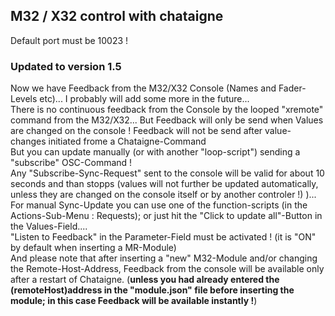 ## M32 / X32 control with chataigne
Default port must be 10023 !

### Updated to version 1.5
Now we have Feedback from the M32/X32 Console (Names and Fader-Levels etc)... I probably will add some more in the future...   
There is no continuous feedback  from the Console by the looped "xremote" command from the M32/X32... But Feedback will only be send when Values are changed on the console ! Feedback will not be send after value-changes initiated frome a Chataigne-Command      
But you can update manually (or with another "loop-script") sending a "subscribe" OSC-Command !   
Any "Subscribe-Sync-Request" sent to the console will be valid for about 10 seconds and than stopps (values will not further be updated automatically, unless they are changed on the console itself or by another controler !) )...
For manual Sync-Update you can use one of the function-scripts (in the Actions-Sub-Menu : Requests); or just hit the "Click to update all"-Button in the Values-Field....   
"Listen to Feedback" in the Parameter-Field must be activated ! (it is "ON" by default when inserting a MR-Module)   
And please note that after  inserting a "new" M32-Module and/or changing the Remote-Host-Address, Feedback from the console will be available only after a restart of Chataigne.
(**unless you had already entered the (remoteHost)address in the "module.json" file before inserting the module; in this case Feedback will be available instantly !**)    

